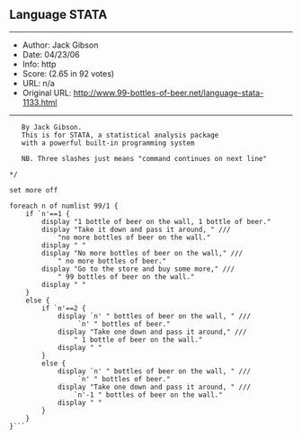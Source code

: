 
## Language STATA ##
---
- Author: Jack Gibson
- Date: 04/23/06
- Info: http
- Score:  (2.65 in 92 votes)
- URL: n/a
- Original URL: http://www.99-bottles-of-beer.net/language-stata-1133.html
---

```/* 99 Bottles of Beer
   By Jack Gibson.
   This is for STATA, a statistical analysis package
   with a powerful built-in programming system 

   NB. Three slashes just means "command continues on next line"

*/

set more off

foreach n of numlist 99/1 {
	if `n'==1 {
		display "1 bottle of beer on the wall, 1 bottle of beer."
		display "Take it down and pass it around, " ///
			"no more bottles of beer on the wall."
		display " "
		display "No more bottles of beer on the wall," ///
			" no more bottles of beer."
		display "Go to the store and buy some more," ///
			" 99 bottles of beer on the wall."
		display " "
	}
	else {
		if `n'==2 {
			display `n' " bottles of beer on the wall, " ///
				 `n' " bottles of beer."
			display "Take one down and pass it around," ///
				" 1 bottle of beer on the wall."
			display " "
		}
		else {
			display `n' " bottles of beer on the wall, " ///
				 `n' " bottles of beer."
			display "Take one down and pass it around, " ///
				`n'-1 " bottles of beer on the wall."
			display " "
		}
	}
}```